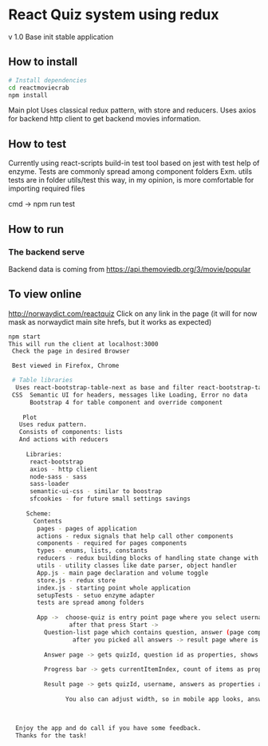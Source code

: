 # React Quiz system using redux

v 1.0
 Base init stable application


##  How to install

```bash
# Install dependencies
cd reactmoviecrab
npm install
```

Main plot
 Uses classical redux pattern, with store and reducers.
 Uses axios for backend http client to get backend movies information.
 
## How to test
Currently using react-scripts build-in test tool based on jest with test help of enzyme.
Tests are commonly spread among component folders 
Exm. utils tests are in folder  utils/test this way, in my opinion, is more comfortable for importing 
required files

cmd -> npm run test

 
## How to run

### The backend serve
Backend data is coming from https://api.themoviedb.org/3/movie/popular

## To view online
http://norwaydict.com/reactquiz
  Click on any link in the page 
  (it will for now mask as norwaydict main site hrefs, but it works as expected)
  

```bash
npm start
This will run the client at localhost:3000
 Check the page in desired Browser

 Best viewed in Firefox, Chrome

 # Table libraries
  Uses react-bootstrap-table-next as base and filter react-bootstrap-table2-filter
 CSS  Semantic UI for headers, messages like Loading, Error no data
      Bootstrap 4 for table component and override component
	  
	Plot
   Uses redux pattern.
   Consists of components: lists
   And actions with reducers
   
     Libraries: 
	  react-bootstrap
	  axios - http client
	  node-sass - sass
	  sass-loader
	  semantic-ui-css - similar to boostrap
	  sfcookies - for future small settings savings
   
     Scheme:  
	   Contents
	    pages - pages of application
	    actions - redux signals that help call other components
	    components - required for pages components
		types - enums, lists, constants
	    reducers - redux building blocks of handling state change with business logic
	    utils - utility classes like date parser, object handler
		App.js - main page declaration and volume toggle
	    store.js - redux store
	    index.js - starting point whole application
	    setupTests - setuo enzyme adapter
		tests are spread among folders 
		
		App ->  choose-quiz is entry point page where you select username, quiz  
		         after that press Start -> 
		  Question-list page which contains question, answer (page component), progressBar (independent component)
		          after you picked all answers -> result page where is summary report with total score
			
		  Answer page -> gets quizId, question id as properties, shows the possible answers in which one is the correct one 
		
		  Progress bar -> gets currentItemIndex, count of items as properties to get raw procentage and show it as css bar
		  
		  Result page -> gets quizId, username, answers as properties and shows the summary with total score
		  
				You also can adjust width, so in mobile app looks, answer items place accordning to width and looks good.
		    
	   

  Enjoy the app and do call if you have some feedback. 
  Thanks for the task!
  

